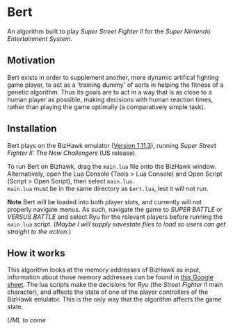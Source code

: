# Bert

An algorithm built to play *Super Street Fighter II* for the *Super Nintendo Entertainment System*.

## Motivation

Bert exists in order to supplement another, more dynamic artifical fighting game player, to act as a 'training dummy' of sorts in helping the fitness of a genetic algorithm. Thus its goals are to act in a way that is as close to a human player as possible, making decisions with human reaction times, rather than playing the game optimally (a comparatively simple task).

## Installation

Bert plays on the BizHawk emulator ([Version 1.11.3](http://tasvideos.org/BizHawk.html)), running *Super Street Fighter II: The New Challengers* (US release).  

To run Bert on Bizhawk, drag the `main.lua` file onto the BizHawk window. Alternatively, open the Lua Console (Tools > Lua Console) and Open Script (Script > Open Script), then select `main.lua`.  
`main.lua` must be in the same directory as `bert.lua`, lest it will not run.  

**Note** Bert will be loaded into both player slots, and currently will not properly navigate menus. As such, navigate the game to *SUPER BATTLE* or *VERSUS BATTLE* and select Ryu for the relevant players before running the `main.lua` script. (*Maybe I will supply savestate files to load so users can get straight to the action.*)

## How it works

This algorithm looks at the memory addresses of BizHawk as input, information about those memory addresses can be found in [this Google sheet](https://docs.google.com/spreadsheets/d/1j9otcEO9si3i59zi-tBLc_kEkg3A1DVr2p1LAXbqkO0/edit?usp=sharing). The lua scripts make the decisions for *Ryu* (the *Street Fighter II* main character), and affects the state of one of the player controllers of the BizHawk emulator. This is the only way that the algorithm affects the game state.  

*UML to come*